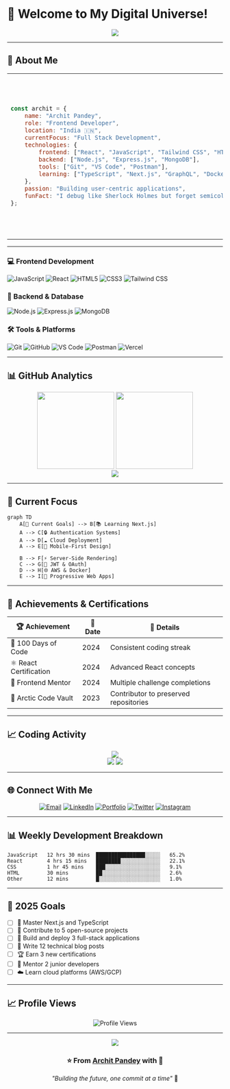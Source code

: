 
# 👋 Welcome to My Digital Universe!

<div align="center">
  <img src="https://capsule-render.vercel.app/api?type=waving&color=gradient&customColorList=6,11,20&height=200&section=header&text=Archit%20Pandey&fontSize=50&fontColor=fff&animation=twinkling&fontAlignY=35&desc=Frontend%20Developer%20%7C%20MERN%20Stack%20Enthusiast&descAlignY=55&descSize=20" />
</div>

---

## 🌟 About Me

<table>
  <tr>
    <td>
      
```javascript
const archit = {
    name: "Archit Pandey",
    role: "Frontend Developer",
    location: "India 🇮🇳",
    currentFocus: "Full Stack Development",
    technologies: {
        frontend: ["React", "JavaScript", "Tailwind CSS", "HTML5", "CSS3"],
        backend: ["Node.js", "Express.js", "MongoDB"],
        tools: ["Git", "VS Code", "Postman"],
        learning: ["TypeScript", "Next.js", "GraphQL", "Docker"]
    },
    passion: "Building user-centric applications",
    funFact: "I debug like Sherlock Holmes but forget semicolons like Mr. Bean! 🕵️‍♂️"
};
````

  </td>
  <td>
    <img src="https://raw.githubusercontent.com/devSouvik/devSouvik/master/gif3.gif" width="380" alt="Coding" />
  </td>
</tr>
</table>

---

### 💻 Frontend Development
![JavaScript](https://img.shields.io/badge/JavaScript-F7DF1E?style=for-the-badge&logo=javascript&logoColor=black)
![React](https://img.shields.io/badge/React-20232A?style=for-the-badge&logo=react&logoColor=61DAFB)
![HTML5](https://img.shields.io/badge/HTML5-E34F26?style=for-the-badge&logo=html5&logoColor=white)
![CSS3](https://img.shields.io/badge/CSS3-1572B6?style=for-the-badge&logo=css3&logoColor=white)
![Tailwind CSS](https://img.shields.io/badge/Tailwind_CSS-38B2AC?style=for-the-badge&logo=tailwind-css&logoColor=white)

### 🔧 Backend & Database
![Node.js](https://img.shields.io/badge/Node.js-339933?style=for-the-badge&logo=nodedotjs&logoColor=white)
![Express.js](https://img.shields.io/badge/Express.js-000000?style=for-the-badge&logo=express&logoColor=white)
![MongoDB](https://img.shields.io/badge/MongoDB-4EA94B?style=for-the-badge&logo=mongodb&logoColor=white)

### 🛠️ Tools & Platforms
![Git](https://img.shields.io/badge/Git-F05032?style=for-the-badge&logo=git&logoColor=white)
![GitHub](https://img.shields.io/badge/GitHub-100000?style=for-the-badge&logo=github&logoColor=white)
![VS Code](https://img.shields.io/badge/VS_Code-0078D4?style=for-the-badge&logo=visual%20studio%20code&logoColor=white)
![Postman](https://img.shields.io/badge/Postman-FF6C37?style=for-the-badge&logo=postman&logoColor=white)
![Vercel](https://img.shields.io/badge/Vercel-000000?style=for-the-badge&logo=vercel&logoColor=white)

</div>

---


## 📊 GitHub Analytics

<div align="center">
  <img height="180em" src="https://github-readme-stats.vercel.app/api?username=architpandey&show_icons=true&theme=tokyonight&include_all_commits=true&count_private=true&hide_border=true&bg_color=0D1117&title_color=00FFFF&icon_color=00FFFF&text_color=FFFFFF"/>
  <img height="180em" src="https://github-readme-stats.vercel.app/api/top-langs/?username=architpandey&layout=compact&langs_count=8&theme=tokyonight&hide_border=true&bg_color=0D1117&title_color=00FFFF&text_color=FFFFFF"/>
</div>

<div align="center">
  <img src="https://github-readme-streak-stats.herokuapp.com?user=architpandey&theme=tokyonight&hide_border=true&background=0D1117&stroke=00FFFF&ring=00FFFF&fire=00FFFF&currStreakLabel=00FFFF" />
</div>


---

## 🎯 Current Focus

```mermaid
graph TD
    A[🎯 Current Goals] --> B[📚 Learning Next.js]
    A --> C[🔒 Authentication Systems]
    A --> D[☁️ Cloud Deployment]
    A --> E[📱 Mobile-First Design]
    
    B --> F[⚡ Server-Side Rendering]
    C --> G[🔐 JWT & OAuth]
    D --> H[🌐 AWS & Docker]
    E --> I[📲 Progressive Web Apps]
```

---

## 🏅 Achievements & Certifications

<div align="center">

| 🏆 Achievement         | 📅 Date | 🎯 Details                            |
| ---------------------- | ------- | ------------------------------------- |
| 🌟 100 Days of Code    | 2024    | Consistent coding streak              |
| ⚛️ React Certification | 2024    | Advanced React concepts               |
| 🎨 Frontend Mentor     | 2024    | Multiple challenge completions        |
| 🧊 Arctic Code Vault   | 2023    | Contributor to preserved repositories |

</div>

---

## 📈 Coding Activity

<div align="center">
  <img src="https://github-profile-summary-cards.vercel.app/api/cards/profile-details?username=architpandey&theme=tokyonight" />
</div>

<div align="center">
  <img src="https://github-profile-summary-cards.vercel.app/api/cards/repos-per-language?username=architpandey&theme=tokyonight" />
  <img src="https://github-profile-summary-cards.vercel.app/api/cards/most-commit-language?username=architpandey&theme=tokyonight" />
</div>

---

## 🌐 Connect With Me
<div align="center">

[![Email](https://img.shields.io/badge/Gmail-D14836?style=for-the-badge\&logo=gmail\&logoColor=white)](archit.pandey0007@gmail.com)
[![LinkedIn](https://img.shields.io/badge/LinkedIn-0077B5?style=for-the-badge\&logo=linkedin\&logoColor=white)](https://www.linkedin.com/in/archit-pandey-580069349/)
[![Portfolio](https://img.shields.io/badge/Portfolio-000000?style=for-the-badge\&logo=vercel\&logoColor=white)](https://architpandey.vercel.app)
[![Twitter](https://img.shields.io/badge/Twitter-1DA1F2?style=for-the-badge\&logo=twitter\&logoColor=white)](https://x.com/ArchitP8296053)
[![Instagram](https://img.shields.io/badge/Instagram-E4405F?style=for-the-badge\&logo=instagram\&logoColor=white)](https://instagram.com/architpandey)

</div>




---



## 📊 Weekly Development Breakdown

```text
JavaScript   12 hrs 30 mins  ████████████████░░░░░   65.2%
React        4 hrs 15 mins   ████████░░░░░░░░░░░░░   22.1%
CSS          1 hr 45 mins    ███░░░░░░░░░░░░░░░░░░   9.1%
HTML         30 mins         ██░░░░░░░░░░░░░░░░░░░   2.6%
Other        12 mins         █░░░░░░░░░░░░░░░░░░░░   1.0%
```

---

## 🎯 2025 Goals

* [ ] 🚀 Master Next.js and TypeScript
* [ ] 🌱 Contribute to 5 open-source projects
* [ ] 📱 Build and deploy 3 full-stack applications
* [ ] 📝 Write 12 technical blog posts
* [ ] 🏆 Earn 3 new certifications
* [ ] 🤝 Mentor 2 junior developers
* [ ] ☁️ Learn cloud platforms (AWS/GCP)

---



## 📈 Profile Views
<div align="center">
  <img src="https://komarev.com/ghpvc/?username=architpandey&label=Profile%20Views&color=00FFFF&style=for-the-badge" alt="Profile Views" />
</div>

---

<div align="center">
  <img src="https://capsule-render.vercel.app/api?type=waving&color=gradient&customColorList=6,11,20&height=100&section=footer" />
  <br />
  <h3>⭐ From <a href="https://github.com/architpandey">Archit Pandey</a> with 💙</h3>
  <p><em>"Building the future, one commit at a time"</em> 🚀</p>
</div>




